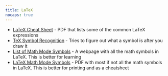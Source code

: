 ```yaml
---
title: LaTeX
nocaps: true
---
```

* [LaTeX Cheat Sheet](https://www.nyu.edu/projects/beber/files/Chang_LaTeX_sheet.pdf) - PDF that lists some of the common LaTeX expressions
* [TeX Symbol Recognition](http://detexify.kirelabs.org/classify.html) - Tries to figure out what a symbol is after you draw it
* [List of Math Mode Symbols](https://oeis.org/wiki/List_of_LaTeX_mathematical_symbols) - A webpage with all the math symbols in LaTeX. This is better for learning
* [LaTeX Math Mode Symbols](https://reu.dimacs.rutgers.edu/Symbols.pdf) - PDF with most if not all the math symbols in LaTeX. This is better for printing and as a cheatsheet

